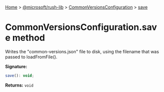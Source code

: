 [Home](./index) &gt; [@microsoft/rush-lib](./rush-lib.md) &gt; [CommonVersionsConfiguration](./rush-lib.commonversionsconfiguration.md) &gt; [save](./rush-lib.commonversionsconfiguration.save.md)

# CommonVersionsConfiguration.save method

Writes the "common-versions.json" file to disk, using the filename that was passed to loadFromFile().

**Signature:**
```javascript
save(): void;
```
**Returns:** `void`

